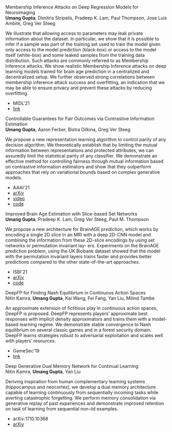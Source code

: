 <div class= "paper">
<div class="paper_title">Membership Inference Attacks on Deep Regression Models for Neuroimaging</div>
<div class='paper_details'><div class="paper_authors"><b>Umang Gupta</b>, Dimitris Stripelis, Pradeep K. Lam, Paul Thompson, Jose Luis Ambite, Greg Ver Steeg</div>
<p class='note'>We illustrate that allowing access to parameters may leak private information about the dataset. In particular, we show that it is possible to infer if a sample was part of the training set used to train the model given only access to the model prediction (black-box) or access to the model itself (white-box) and some leaked samples from the training data distribution. Such attacks are commonly referred to as Membership Inference attacks. We show realistic Membership Inference attacks on deep learning models trained for brain age prediction in a centralized and decentralized setup. We further observed strong correlations between membership inference attack success and overfitting, an indication that we may be able to ensure privacy and prevent these attacks by reducing overfitting.</p><ul>
 <li class="paper_venue_year">MIDL'21</li>
<li class="paper_link"><a href="https://openreview.net/forum?id=8lL_y9n-CV">link</a></li> </ul></div></div>
 
<div class= "paper">
<div class="paper_title">Controllable Guarantees for Fair Outcomes via Contrastive Information Estimation</div>
<div class='paper_details'><div class="paper_authors"><b>Umang Gupta</b>, Aaron Ferber, Bistra Dilkina, Greg Ver Steeg</div>
<p class='note'>We propose a new representation learning algorithm to control parity of any decision algorithm. We theoretically establish that by limiting the mutual information between representations and protected attributes, we can assuredly limit the statistical parity of any classifier. We demonstrate an effective method for controlling fairness through mutual information based on contrastive information estimators and show that they outperform approaches that rely on variational bounds based on complex generative models.</p><ul>
 <li class="paper_venue_year">AAAI'21</li>
<li class="paper_arxiv"><a href="https://arxiv.org/abs/2101.04108">arXiv</a></li> <li class="paper_video"><a href="https://youtu.be/f_paYisG3yo">video</a></li><li class="paper_code"><a href="https://github.com/umgupta/fairness-via-contrastive-estimation">code</a></li></ul></div></div>
 
<div class= "paper">
<div class="paper_title">Improved Brain Age Estimation with Slice-based Set Networks</div>
<div class='paper_details'><div class="paper_authors"><b>Umang Gupta</b>, Pradeep K. Lam, Greg Ver Steeg, Paul M. Thompson</div>
<p class='note'>We propose a new architecture for BrainAGE prediction, which works by encoding a single 2D slice in an MRI with a deep 2D-CNN model and combining the information from these 2D-slice encodings by using set networks or permutation invariant lay- ers. Experiments on the BrainAGE prediction problem, using the UK Biobank dataset showed that the model with the permutation invariant layers trains faster and provides better predictions compared to the other state-of-the-art approaches.</p><ul>
 <li class="paper_venue_year">ISBI'21</li>
<li class="paper_arxiv"><a href="https://arxiv.org/abs/2102.04438">arXiv</a></li> <li class="paper_code"><a href="https://github.com/umgupta/2d-slice-set-networks-for-brain-age">code</a></li></ul></div></div>
 
<div class= "paper">
<div class="paper_title">DeepFP for Finding Nash Equilibrium in Continuous Action Spaces</div>
<div class='paper_details'><div class="paper_authors">Nitin Kamra, <b>Umang Gupta</b>, Kai Wang, Fei Fang, Yan Liu, Milind Tambe</div>
<p class='note'>An approximate extension of fictitious play in continuous action spaces, DeepFP is proposed. DeepFP represents players’ approximate best responses with implicit density approximators and trains them with a model-based learning regime. We demonstrate stable convergence to Nash equilibrium on several classic games and in a forest security domain. DeepFP learns strategies robust to adversarial exploitation and scales well with players’ resources.</p><ul>
 <li class="paper_venue_year">GameSec'19</li>
<li class="paper_link"><a href="https://link.springer.com/chapter/10.1007%2F978-3-030-32430-8_15">link</a></li> </ul></div></div>
 
<div class= "paper">
<div class="paper_title">Deep Generative Dual Memory Network for Continual Learning</div>
<div class='paper_details'><div class="paper_authors">Nitin Kamra, <b>Umang Gupta</b>, Yan Liu</div>
<p class='note'>Deriving inspiration from human complementary learning systems (hippocampus and neocortex), we develop a dual memory architecture capable of learning continuously from sequentially incoming tasks while averting catastrophic forgetting. We perform memory consolidation via generative replay of past experiences and demonstrate improved retention on task of learning from sequential non-iid examples.</p><ul>
 <li class="paper_venue_year">arXiv:1710.10368</li>
<li class="paper_arxiv"><a href="https://arxiv.org/abs/1710.10368">arXiv</a></li> </ul></div></div>
 
